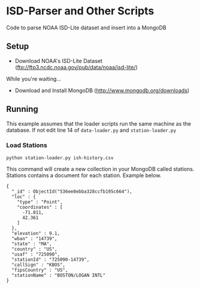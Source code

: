 # ISD-Parser and Other Scripts
Code to parse NOAA ISD-Lite dataset and insert into a MongoDB

## Setup

* Download NOAA's ISD-Lite Dataset (ftp://ftp3.ncdc.noaa.gov/pub/data/noaa/isd-lite/)

While you're waiting...

* Download and Install MongoDB (http://www.mongodb.org/downloads)

## Running

This example assumes that the loader scripts run the same machine as the database.
If not edit line 14 of `data-loader.py` and `station-loader.py`

### Load Stations

`python station-loader.py ish-history.csv`

This command will create a new collection in your MongoDB called stations.
Stations contains a document for each station. Example below.

```
{
  "_id" : ObjectId("536ee8ebba328ccfb195c664"),
  "loc" : {
    "type" : "Point",
    "coordinates" : [
      -71.011,
      42.361
    ]
  },
  "elevation" : 9.1,
  "wban" : "14739",
  "state" : "MA",
  "country" : "US",
  "usaf" : "725090",
  "stationId" : "725090-14739",
  "callSign" : "KBOS",
  "fipsCountry" : "US",
  "stationName" : "BOSTON/LOGAN INTL"
}
```

